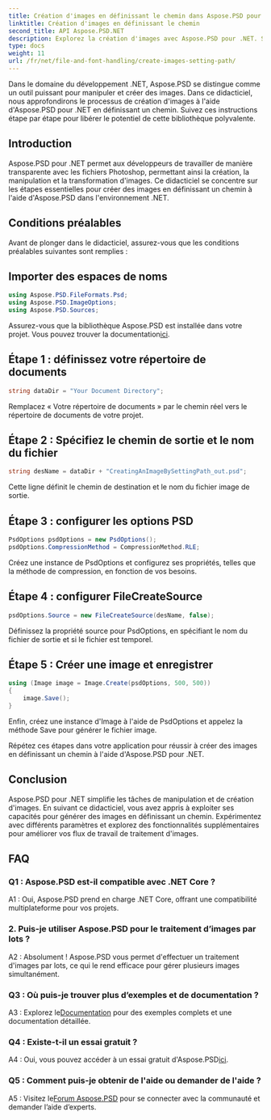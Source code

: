 ```yaml
---
title: Création d'images en définissant le chemin dans Aspose.PSD pour .NET
linktitle: Création d'images en définissant le chemin
second_title: API Aspose.PSD.NET
description: Explorez la création d'images avec Aspose.PSD pour .NET. Suivez notre guide étape par étape et libérez le potentiel de cette puissante bibliothèque.
type: docs
weight: 11
url: /fr/net/file-and-font-handling/create-images-setting-path/
---
```

Dans le domaine du développement .NET, Aspose.PSD se distingue comme un outil puissant pour manipuler et créer des images. Dans ce didacticiel, nous approfondirons le processus de création d'images à l'aide d'Aspose.PSD pour .NET en définissant un chemin. Suivez ces instructions étape par étape pour libérer le potentiel de cette bibliothèque polyvalente.

## Introduction

Aspose.PSD pour .NET permet aux développeurs de travailler de manière transparente avec les fichiers Photoshop, permettant ainsi la création, la manipulation et la transformation d'images. Ce didacticiel se concentre sur les étapes essentielles pour créer des images en définissant un chemin à l'aide d'Aspose.PSD dans l'environnement .NET.

## Conditions préalables

Avant de plonger dans le didacticiel, assurez-vous que les conditions préalables suivantes sont remplies :

## Importer des espaces de noms

```csharp
using Aspose.PSD.FileFormats.Psd;
using Aspose.PSD.ImageOptions;
using Aspose.PSD.Sources;
```

 Assurez-vous que la bibliothèque Aspose.PSD est installée dans votre projet. Vous pouvez trouver la documentation[ici](https://reference.aspose.com/psd/net/).

## Étape 1 : définissez votre répertoire de documents

```csharp
string dataDir = "Your Document Directory";
```

Remplacez « Votre répertoire de documents » par le chemin réel vers le répertoire de documents de votre projet.

## Étape 2 : Spécifiez le chemin de sortie et le nom du fichier

```csharp
string desName = dataDir + "CreatingAnImageBySettingPath_out.psd";
```

Cette ligne définit le chemin de destination et le nom du fichier image de sortie.

## Étape 3 : configurer les options PSD

```csharp
PsdOptions psdOptions = new PsdOptions();
psdOptions.CompressionMethod = CompressionMethod.RLE;
```

Créez une instance de PsdOptions et configurez ses propriétés, telles que la méthode de compression, en fonction de vos besoins.

## Étape 4 : configurer FileCreateSource

```csharp
psdOptions.Source = new FileCreateSource(desName, false);
```

Définissez la propriété source pour PsdOptions, en spécifiant le nom du fichier de sortie et si le fichier est temporel.

## Étape 5 : Créer une image et enregistrer

```csharp
using (Image image = Image.Create(psdOptions, 500, 500))
{
    image.Save();
}
```

Enfin, créez une instance d'Image à l'aide de PsdOptions et appelez la méthode Save pour générer le fichier image.

Répétez ces étapes dans votre application pour réussir à créer des images en définissant un chemin à l'aide d'Aspose.PSD pour .NET.

## Conclusion

Aspose.PSD pour .NET simplifie les tâches de manipulation et de création d'images. En suivant ce didacticiel, vous avez appris à exploiter ses capacités pour générer des images en définissant un chemin. Expérimentez avec différents paramètres et explorez des fonctionnalités supplémentaires pour améliorer vos flux de travail de traitement d'images.

## FAQ

### Q1 : Aspose.PSD est-il compatible avec .NET Core ?

A1 : Oui, Aspose.PSD prend en charge .NET Core, offrant une compatibilité multiplateforme pour vos projets.

### 2. Puis-je utiliser Aspose.PSD pour le traitement d’images par lots ?

A2 : Absolument ! Aspose.PSD vous permet d'effectuer un traitement d'images par lots, ce qui le rend efficace pour gérer plusieurs images simultanément.

### Q3 : Où puis-je trouver plus d’exemples et de documentation ?

 A3 : Explorez le[Documentation](https://reference.aspose.com/psd/net/) pour des exemples complets et une documentation détaillée.

### Q4 : Existe-t-il un essai gratuit ?

 A4 : Oui, vous pouvez accéder à un essai gratuit d'Aspose.PSD[ici](https://releases.aspose.com/).

### Q5 : Comment puis-je obtenir de l'aide ou demander de l'aide ?

 A5 : Visitez le[Forum Aspose.PSD](https://forum.aspose.com/c/psd/34) pour se connecter avec la communauté et demander l’aide d’experts.